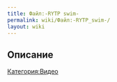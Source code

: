 ```yaml
---
title: Файл:-RYTP swim-
permalink: wiki/Файл:-RYTP_swim-/
layout: wiki
---
```


## Описание

[Категория:Видео](Категория:Видео "wikilink")
